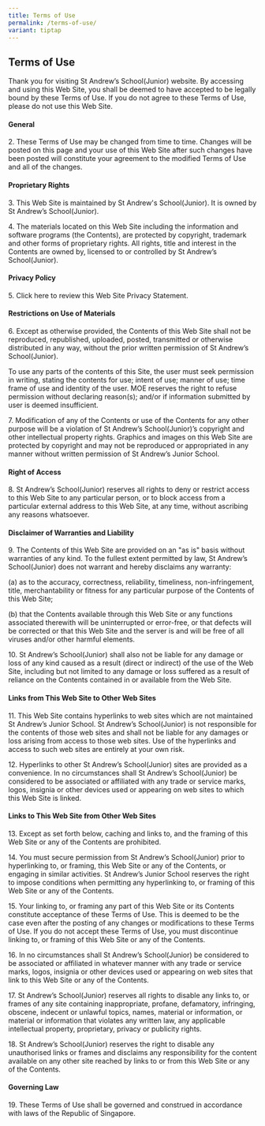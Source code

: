 ```yaml
---
title: Terms of Use
permalink: /terms-of-use/
variant: tiptap
---
```

<h2><strong>Terms of Use</strong></h2>
<p>Thank you for visiting St Andrew’s School(Junior) website. By accessing
and using this Web Site, you shall be deemed to have accepted to be legally
bound by these Terms of Use. If you do not agree to these Terms of Use,
please do not use this Web Site.</p>
<h4><strong>General</strong></h4>
<p>2. These Terms of Use may be changed from time to time. Changes will be
posted on this page and your use of this Web Site after such changes have
been posted will constitute your agreement to the modified Terms of Use
and all of the changes.</p>
<h4><strong>Proprietary Rights</strong></h4>
<p>3. This Web Site is maintained by St Andrew's School(Junior). It is owned
by St Andrew’s School(Junior).</p>
<p>4. The materials located on this Web Site including the information and
software programs (the Contents), are protected by copyright, trademark
and other forms of proprietary rights. All rights, title and interest in
the Contents are owned by, licensed to or controlled by St Andrew’s School(Junior).</p>
<h4><strong>Privacy Policy</strong></h4>
<p>5. Click here to review this Web Site Privacy Statement.</p>
<h4><strong>Restrictions on Use of Materials</strong></h4>
<p>6. Except as otherwise provided, the Contents of this Web Site shall not
be reproduced, republished, uploaded, posted, transmitted or otherwise
distributed in any way, without the prior written permission of St Andrew’s
School(Junior).</p>
<p>To use any parts of the contents of this Site, the user must seek permission
in writing, stating the contents for use; intent of use; manner of use;
time frame of use and identity of the user. MOE reserves the right to refuse
permission without declaring reason(s); and/or if information submitted
by user is deemed insufficient.</p>
<p>7. Modification of any of the Contents or use of the Contents for any
other purpose will be a violation of St Andrew’s School(Junior)’s copyright
and other intellectual property rights. Graphics and images on this Web
Site are protected by copyright and may not be reproduced or appropriated
in any manner without written permission of St Andrew’s Junior School.</p>
<h4><strong>Right of Access</strong></h4>
<p>8. St Andrew’s School(Junior) reserves all rights to deny or restrict
access to this Web Site to any particular person, or to block access from
a particular external address to this Web Site, at any time, without ascribing
any reasons whatsoever.</p>
<h4><strong>Disclaimer of Warranties and Liability</strong></h4>
<p>9. The Contents of this Web Site are provided on an "as is" basis without
warranties of any kind. To the fullest extent permitted by law, St Andrew’s
School(Junior) does not warrant and hereby disclaims any warranty:</p>
<p>(a) as to the accuracy, correctness, reliability, timeliness, non-infringement,
title, merchantability or fitness for any particular purpose of the Contents
of this Web Site;</p>
<p>(b) that the Contents available through this Web Site or any functions
associated therewith will be uninterrupted or error-free, or that defects
will be corrected or that this Web Site and the server is and will be free
of all viruses and/or other harmful elements.</p>
<p>10. St Andrew’s School(Junior) shall also not be liable for any damage
or loss of any kind caused as a result (direct or indirect) of the use
of the Web Site, including but not limited to any damage or loss suffered
as a result of reliance on the Contents contained in or available from
the Web Site.</p>
<h4><strong>Links from This Web Site to Other Web Sites</strong></h4>
<p>11. This Web Site contains hyperlinks to web sites which are not maintained
St Andrew’s Junior School. St Andrew’s School(Junior) is not responsible
for the contents of those web sites and shall not be liable for any damages
or loss arising from access to those web sites. Use of the hyperlinks and
access to such web sites are entirely at your own risk.</p>
<p>12. Hyperlinks to other St Andrew’s School(Junior) sites are provided
as a convenience. In no circumstances shall St Andrew’s School(Junior)
be considered to be associated or affiliated with any trade or service
marks, logos, insignia or other devices used or appearing on web sites
to which this Web Site is linked.</p>
<h4><strong>Links to This Web Site from Other Web Sites</strong></h4>
<p>13. Except as set forth below, caching and links to, and the framing of
this Web Site or any of the Contents are prohibited.</p>
<p>14. You must secure permission from St Andrew’s School(Junior) prior to
hyperlinking to, or framing, this Web Site or any of the Contents, or engaging
in similar activities. St Andrew’s Junior School reserves the right to
impose conditions when permitting any hyperlinking to, or framing of this
Web Site or any of the Contents.</p>
<p>15. Your linking to, or framing any part of this Web Site or its Contents
constitute acceptance of these Terms of Use. This is deemed to be the case
even after the posting of any changes or modifications to these Terms of
Use. If you do not accept these Terms of Use, you must discontinue linking
to, or framing of this Web Site or any of the Contents.</p>
<p>16. In no circumstances shall St Andrew’s School(Junior) be considered
to be associated or affiliated in whatever manner with any trade or service
marks, logos, insignia or other devices used or appearing on web sites
that link to this Web Site or any of the Contents.</p>
<p>17. St Andrew’s School(Junior) reserves all rights to disable any links
to, or frames of any site containing inappropriate, profane, defamatory,
infringing, obscene, indecent or unlawful topics, names, material or information,
or material or information that violates any written law, any applicable
intellectual property, proprietary, privacy or publicity rights.</p>
<p>18. St Andrew’s School(Junior) reserves the right to disable any unauthorised
links or frames and disclaims any responsibility for the content available
on any other site reached by links to or from this Web Site or any of the
Contents.</p>
<h4><strong>Governing Law</strong></h4>
<p>19. These Terms of Use shall be governed and construed in accordance with
laws of the Republic of Singapore.</p>